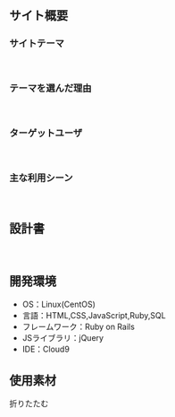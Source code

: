 # <!--ここにアプリ名を入力-->
​
## サイト概要
### サイトテーマ
<!--何を『目的』とし、どのような『分類』なのかを簡潔に書く-->
​
### テーマを選んだ理由
<!--なぜこのようなテーマにしたかを説明する-->
​
### ターゲットユーザ
<!--誰に使ってもらうかを具体的に記載する-->
​
### 主な利用シーン
<!--どのような時に使うのかの状況を記載すること-->
​
## 設計書
​
## 開発環境
- OS：Linux(CentOS)
- 言語：HTML,CSS,JavaScript,Ruby,SQL
- フレームワーク：Ruby on Rails
- JSライブラリ：jQuery
- IDE：Cloud9
​
## 使用素材

折りたたむ